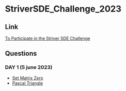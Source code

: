 # StriverSDE_Challenge_2023

## Link
[To Participate in the Striver SDE Challenge](https://lnkd.in/dyqKBTGv)

## Questions

### DAY 1 (5 june 2023)
- [Set Matrix Zero](https://github.com/mansi05041/StriverSDE_Challenge_2023/tree/main/SetMatrixZero)
- [Pascal Triangle](https://github.com/mansi05041/StriverSDE_Challenge_2023/tree/main/PascalTriangle)